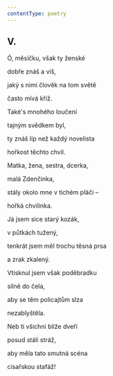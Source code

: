 ```yaml
---
contentType: poetry
---
```


## V.  

Ó, měsíčku, však ty ženské  

dobře znáš a víš,

jaký s nimi člověk na tom světě

často mívá kříž.

Také's mnohého loučení

tajným svědkem byl,

ty znáš líp než každý novelista

hořkost těchto chvil.

Matka, žena, sestra, dcerka,

malá Zdenčinka,

stály okolo mne v tichém pláči –

hořká chvilinka.

Já jsem sice starý kozák,

v půtkách tužený,

tenkrát jsem měl trochu těsná prsa

a zrak zkalený.

Vtisknul jsem však poděbradku

silně do čela,

aby se těm policajtům slza

nezablyštěla.

Neb ti všichni blíže dveří

posud stáli stráž,

aby měla tato smutná scéna

císařskou stafáž!
